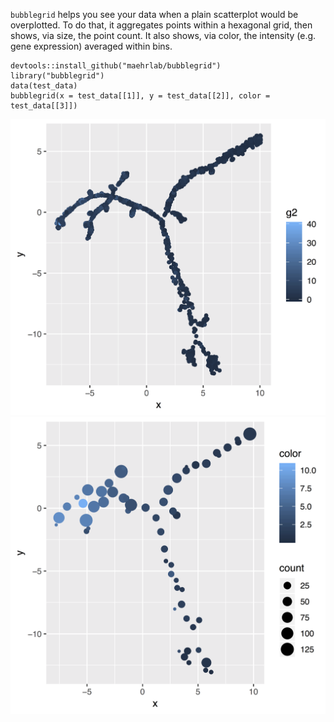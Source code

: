     
`bubblegrid` helps you see your data when a plain scatterplot would be overplotted. To do that, it aggregates points within a hexagonal grid, then shows, via size, the point count. It also shows, via color, the intensity (e.g. gene expression) averaged within bins.
    
    devtools::install_github("maehrlab/bubblegrid")
    library("bubblegrid")
    data(test_data)
    bubblegrid(x = test_data[[1]], y = test_data[[2]], color = test_data[[3]])

![A demonstration of the results](doc/demo_plot_plain_small.png?raw=true)
![A demonstration of the results](doc/demo_plot_bubble_small.png?raw=true)
